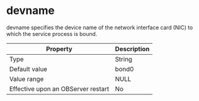 devname
============================

devname specifies the device name of the network interface card (NIC) to which the service process is bound.


| **Property** | **Description** |
|------------------|--------|
| Type | String |
| Default value | bond0 |
| Value range | NULL |
| Effective upon an OBServer restart | No |



